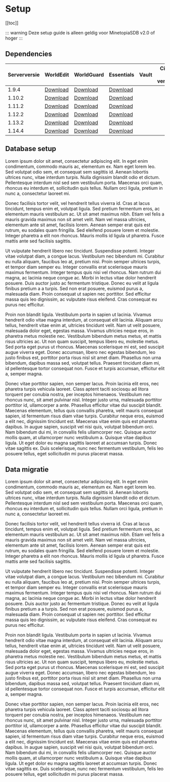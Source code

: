 # Setup

[[toc]]

::: warning
Deze setup guide is alleen geldig voor MinetopiaSDB v2.0 of hoger
:::

## Dependencies

| Serverversie    | WorldEdit | WorldGuard | Essentials | Vault | Citizens (niet verplicht!) |
| --------------- | ---------------- | ---------------- | ---------------- | ---------------- | ---------------- |
| 1.9.4           | [Download](https://dev.bukkit.org/projects/worldedit/files/2460562/download) | [Download](https://dev.bukkit.org/projects/worldguard/files/956770/download) | [Download](https://www.spigotmc.org/resources/essentialsx.9089/download?version=286847) |
| 1.10.2          | [Download](https://dev.bukkit.org/projects/worldedit/files/2460562/download) | [Download](https://dev.bukkit.org/projects/worldguard/files/956770/download) | [Download](https://www.spigotmc.org/resources/essentialsx.9089/download?version=286847) |
| 1.11.2          | [Download](https://dev.bukkit.org/projects/worldedit/files/2460562/download) | [Download](https://dev.bukkit.org/projects/worldguard/files/956770/download) | [Download](https://www.spigotmc.org/resources/essentialsx.9089/download?version=286847) |
| 1.12.2          | [Download](https://dev.bukkit.org/projects/worldedit/files/2460562/download) | [Download](https://dev.bukkit.org/projects/worldguard/files/956770/download) | [Download](https://www.spigotmc.org/resources/essentialsx.9089/download?version=286847) |
| 1.13.2          | [Download](https://dev.bukkit.org/projects/worldedit/files/2760373/download) | [Download](https://dev.bukkit.org/projects/worldguard/files/956770/download) | [Download](https://www.spigotmc.org/resources/essentialsx.9089/download?version=286847) |
| 1.14.4          | [Download](https://dev.bukkit.org/projects/worldedit/files/2760373/download) | [Download](https://dev.bukkit.org/projects/worldguard/files/956770/download) | [Download](https://www.spigotmc.org/resources/essentialsx.9089/download?version=286847) |

## Database setup

Lorem ipsum dolor sit amet, consectetur adipiscing elit. In eget enim condimentum, commodo mauris ac, elementum ex. Nam eget lorem leo. Sed volutpat odio sem, et consequat sem sagittis id. Aenean lobortis ultrices nunc, vitae interdum turpis. Nulla dignissim blandit odio et dictum. Pellentesque interdum nisl sed sem vestibulum porta. Maecenas orci quam, rhoncus eu interdum et, sollicitudin quis tellus. Nullam orci ligula, pretium in nunc a, consectetur laoreet mi.

Donec facilisis tortor velit, vel hendrerit tellus viverra id. Cras at lacus tincidunt, tempus enim et, volutpat ligula. Sed pretium fermentum eros, ac elementum mauris vestibulum ac. Ut sit amet maximus nibh. Etiam vel felis a mauris gravida maximus non sit amet velit. Nam vel massa ultricies, elementum ante sit amet, facilisis lorem. Aenean semper erat quis est rutrum, eu sodales quam fringilla. Sed eleifend posuere lorem et molestie. Integer pharetra a elit non rhoncus. Mauris mollis id ligula ut pharetra. Fusce mattis ante sed facilisis sagittis.

Ut vulputate hendrerit libero nec tincidunt. Suspendisse potenti. Integer vitae volutpat diam, a congue lacus. Vestibulum nec bibendum mi. Curabitur eu nulla aliquam, faucibus leo at, pretium nisi. Proin semper ultrices turpis, et tempor diam semper eu. Integer convallis erat scelerisque mauris maximus fermentum. Integer tempus quis nisi vel rhoncus. Nam rutrum dui magna, ac lacinia neque congue ac. Morbi in lectus vitae dolor hendrerit posuere. Duis auctor justo ac fermentum tristique. Donec eu velit at ligula finibus pretium a a turpis. Sed non erat posuere, euismod purus a, malesuada diam. Proin consequat ut sapien nec porttitor. Sed efficitur massa quis leo dignissim, ac vulputate risus eleifend. Cras consequat eu purus nec efficitur.

Proin non blandit ligula. Vestibulum porta in sapien ut lacinia. Vivamus hendrerit odio vitae magna interdum, at consequat elit lacinia. Aliquam arcu tellus, hendrerit vitae enim at, ultricies tincidunt velit. Nam ut velit posuere, malesuada dolor eget, egestas massa. Vivamus ultricies neque eros, in pharetra metus molestie nec. Vestibulum bibendum metus metus, et mattis risus ultricies ac. Ut non quam suscipit, tempus libero eu, molestie metus. Sed porta eget purus ut rhoncus. Maecenas scelerisque mi est, sed suscipit augue viverra eget. Donec accumsan, libero nec egestas bibendum, leo justo finibus est, porttitor porta risus nisl sit amet diam. Phasellus non urna bibendum, dapibus massa sed, volutpat tellus. Praesent tincidunt diam mi, id pellentesque tortor consequat non. Fusce et turpis accumsan, efficitur elit a, semper magna.

Donec vitae porttitor sapien, non semper lacus. Proin lacinia elit eros, nec pharetra turpis vehicula laoreet. Class aptent taciti sociosqu ad litora torquent per conubia nostra, per inceptos himenaeos. Vestibulum nec rhoncus nunc, sit amet pulvinar nisl. Integer justo urna, malesuada porttitor porttitor id, ullamcorper a ante. Phasellus efficitur vitae dui suscipit blandit. Maecenas elementum, tellus quis convallis pharetra, velit mauris consequat sapien, id fermentum risus diam vitae turpis. Curabitur neque eros, euismod a elit nec, dignissim tincidunt est. Maecenas vitae enim quis est pharetra dapibus. In augue sapien, suscipit vel nisi quis, volutpat bibendum orci. Nam bibendum dui mi, in convallis felis ullamcorper nec. Quisque auctor mollis quam, at ullamcorper nunc vestibulum a. Quisque vitae dapibus ligula. Ut eget dolor eu magna sagittis laoreet at accumsan turpis. Donec vitae sagittis ex. Duis scelerisque, nunc nec fermentum vestibulum, felis leo posuere tellus, eget sollicitudin mi purus placerat massa.

## Data migratie

Lorem ipsum dolor sit amet, consectetur adipiscing elit. In eget enim condimentum, commodo mauris ac, elementum ex. Nam eget lorem leo. Sed volutpat odio sem, et consequat sem sagittis id. Aenean lobortis ultrices nunc, vitae interdum turpis. Nulla dignissim blandit odio et dictum. Pellentesque interdum nisl sed sem vestibulum porta. Maecenas orci quam, rhoncus eu interdum et, sollicitudin quis tellus. Nullam orci ligula, pretium in nunc a, consectetur laoreet mi.

Donec facilisis tortor velit, vel hendrerit tellus viverra id. Cras at lacus tincidunt, tempus enim et, volutpat ligula. Sed pretium fermentum eros, ac elementum mauris vestibulum ac. Ut sit amet maximus nibh. Etiam vel felis a mauris gravida maximus non sit amet velit. Nam vel massa ultricies, elementum ante sit amet, facilisis lorem. Aenean semper erat quis est rutrum, eu sodales quam fringilla. Sed eleifend posuere lorem et molestie. Integer pharetra a elit non rhoncus. Mauris mollis id ligula ut pharetra. Fusce mattis ante sed facilisis sagittis.

Ut vulputate hendrerit libero nec tincidunt. Suspendisse potenti. Integer vitae volutpat diam, a congue lacus. Vestibulum nec bibendum mi. Curabitur eu nulla aliquam, faucibus leo at, pretium nisi. Proin semper ultrices turpis, et tempor diam semper eu. Integer convallis erat scelerisque mauris maximus fermentum. Integer tempus quis nisi vel rhoncus. Nam rutrum dui magna, ac lacinia neque congue ac. Morbi in lectus vitae dolor hendrerit posuere. Duis auctor justo ac fermentum tristique. Donec eu velit at ligula finibus pretium a a turpis. Sed non erat posuere, euismod purus a, malesuada diam. Proin consequat ut sapien nec porttitor. Sed efficitur massa quis leo dignissim, ac vulputate risus eleifend. Cras consequat eu purus nec efficitur.

Proin non blandit ligula. Vestibulum porta in sapien ut lacinia. Vivamus hendrerit odio vitae magna interdum, at consequat elit lacinia. Aliquam arcu tellus, hendrerit vitae enim at, ultricies tincidunt velit. Nam ut velit posuere, malesuada dolor eget, egestas massa. Vivamus ultricies neque eros, in pharetra metus molestie nec. Vestibulum bibendum metus metus, et mattis risus ultricies ac. Ut non quam suscipit, tempus libero eu, molestie metus. Sed porta eget purus ut rhoncus. Maecenas scelerisque mi est, sed suscipit augue viverra eget. Donec accumsan, libero nec egestas bibendum, leo justo finibus est, porttitor porta risus nisl sit amet diam. Phasellus non urna bibendum, dapibus massa sed, volutpat tellus. Praesent tincidunt diam mi, id pellentesque tortor consequat non. Fusce et turpis accumsan, efficitur elit a, semper magna.

Donec vitae porttitor sapien, non semper lacus. Proin lacinia elit eros, nec pharetra turpis vehicula laoreet. Class aptent taciti sociosqu ad litora torquent per conubia nostra, per inceptos himenaeos. Vestibulum nec rhoncus nunc, sit amet pulvinar nisl. Integer justo urna, malesuada porttitor porttitor id, ullamcorper a ante. Phasellus efficitur vitae dui suscipit blandit. Maecenas elementum, tellus quis convallis pharetra, velit mauris consequat sapien, id fermentum risus diam vitae turpis. Curabitur neque eros, euismod a elit nec, dignissim tincidunt est. Maecenas vitae enim quis est pharetra dapibus. In augue sapien, suscipit vel nisi quis, volutpat bibendum orci. Nam bibendum dui mi, in convallis felis ullamcorper nec. Quisque auctor mollis quam, at ullamcorper nunc vestibulum a. Quisque vitae dapibus ligula. Ut eget dolor eu magna sagittis laoreet at accumsan turpis. Donec vitae sagittis ex. Duis scelerisque, nunc nec fermentum vestibulum, felis leo posuere tellus, eget sollicitudin mi purus placerat massa.
